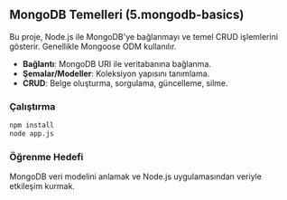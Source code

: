 ## MongoDB Temelleri (5.mongodb-basics)

Bu proje, Node.js ile MongoDB'ye bağlanmayı ve temel CRUD işlemlerini gösterir. Genellikle Mongoose ODM kullanılır.

- **Bağlantı**: MongoDB URI ile veritabanına bağlanma.
- **Şemalar/Modeller**: Koleksiyon yapısını tanımlama.
- **CRUD**: Belge oluşturma, sorgulama, güncelleme, silme.

### Çalıştırma
```bash
npm install
node app.js
```

### Öğrenme Hedefi
MongoDB veri modelini anlamak ve Node.js uygulamasından veriyle etkileşim kurmak.


